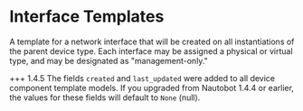 # Interface Templates

A template for a network interface that will be created on all instantiations of the parent device type. Each interface may be assigned a physical or virtual type, and may be designated as "management-only."

+++ 1.4.5
    The fields `created` and `last_updated` were added to all device component template models. If you upgraded from Nautobot 1.4.4 or earlier, the values for these fields will default to `None` (null).
